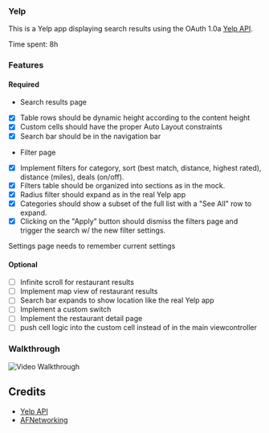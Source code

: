 ### Yelp 

This is a Yelp app displaying search results using the OAuth 1.0a [Yelp API](http://www.yelp.com/developers/documentation/v2/search_api). 

Time spent: 8h

### Features

#### Required

 * Search results page
- [x] Table rows should be dynamic height according to the content height
- [x] Custom cells should have the proper Auto Layout constraints
- [x] Search bar should be in the navigation bar
 * Filter page
- [x] Implement filters for category, sort (best match, distance, highest rated), distance (miles), deals (on/off).
- [x] Filters table should be organized into sections as in the mock.
- [x] Radius filter should expand as in the real Yelp app
- [x] Categories should show a subset of the full list with a "See All" row to expand. 
- [x] Clicking on the "Apply" button should dismiss the filters page and trigger the search w/ the new filter settings.

Settings page needs to remember current settings

#### Optional

- [ ] Infinite scroll for restaurant results
- [ ] Implement map view of restaurant results
- [ ] Search bar expands to show location like the real Yelp app
- [ ] Implement a custom switch
- [ ] Implement the restaurant detail page
- [ ] push cell logic into the custom cell instead of in the main viewcontroller

### Walkthrough
![Video Walkthrough](http://i.imgur.com/4pDzo12.gifv)

Credits
---------
* [Yelp API](http://www.yelp.com/developers/documentation/v2/search_api)
* [AFNetworking](https://github.com/AFNetworking/AFNetworking)